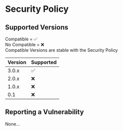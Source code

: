 # Security Policy

## Supported Versions
Compatible = :white_check_mark:<br>
No Compatible = :x:</br>
Compatible Versions are stable with the Security Policy

| Version | Supported          |
| ------- | ------------------ |
| 3.0.x   | :white_check_mark: |
| 2.0.x   | :x:                |
| 1.0.x   | :x:                |
|  0.1    | :x:                |

## Reporting a Vulnerability

None...
